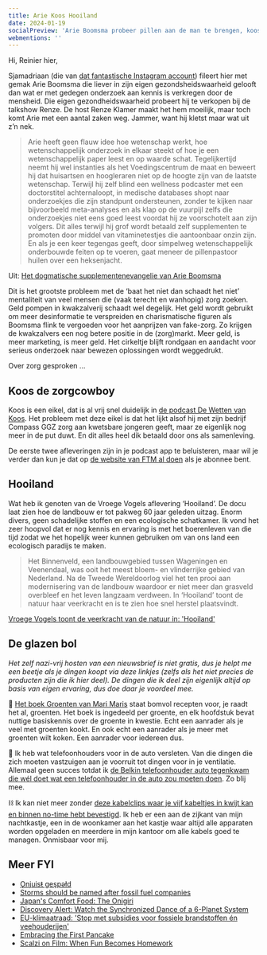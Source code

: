```yaml
---
title: Arie Koos Hooiland
date: 2024-01-19
socialPreview: 'Arie Boomsma probeer pillen aan de man te brengen, koos is een zorgcowboy en het grote plan om terug te gaan naar een mooiere vorm van landbouw'
webmentions: ''
---
```


Hi, Reinier hier,

Sjamadriaan (die van [dat fantastische Instagram account](https://www.instagram.com/sjamadriaan/reels/?hl=en)) fileert hier met gemak Arie Boomsma die liever in zijn eigen gezondsheidswaarheid gelooft dan wat er met gedegen onderzoek aan kennis is verkregen door de mensheid. Die eigen gezondheidswaarheid probeert hij te verkopen bij de talkshow Renze. De host Renze Klamer maakt het hem moeilijk, maar toch komt Arie met een aantal zaken weg. Jammer, want hij kletst maar wat uit z’n nek.

> Arie heeft geen flauw idee hoe wetenschap werkt, hoe wetenschappelijk onderzoek in elkaar steekt of hoe je een wetenschappelijk paper leest en op waarde schat. Tegelijkertijd neemt hij wel instanties als het Voedingscentrum de maat en beweert hij dat huisartsen en hoogleraren niet op de hoogte zijn van de laatste wetenschap. Terwijl hij zelf blind een wellness podcaster met een doctorstitel achternaloopt, in medische databases shopt naar onderzoekjes die zijn standpunt ondersteunen, zonder te kijken naar bijvoorbeeld meta-analyses en als klap op de vuurpijl zelfs die onderzoekjes niet eens goed leest voordat hij ze voorschotelt aan zijn volgers. Dit alles terwijl hij grof wordt betaald zelf supplementen te promoten door middel van vitaminetestjes die aantoonbaar onzin zijn. En als je een keer tegengas geeft, door simpelweg wetenschappelijk onderbouwde feiten op te voeren, gaat meneer de pillenpastoor huilen over een heksenjacht.

Uit: [Het dogmatische supplementenevangelie van Arie Boomsma](https://www.sjamadriaan.nl/p/arie-blijkt-een-orthodoxe-supplementendominee)

Dit is het grootste probleem met de ‘baat het niet dan schaadt het niet’ mentaliteit van veel mensen die (vaak terecht en wanhopig) zorg zoeken. Geld pompen in kwakzalverij schaadt wel degelijk. Het geld wordt gebruikt om meer desinformatie te verspreiden en charismatische figuren als Boomsma flink te vergoeden voor het aanprijzen van fake-zorg. Zo krijgen de kwakzalvers een nog betere positie in de (zorg)markt. Meer geld, is meer marketing, is meer geld. Het cirkeltje blijft rondgaan en aandacht voor serieus onderzoek naar bewezen oplossingen wordt weggedrukt.

Over zorg gesproken …

## Koos de zorgcowboy

Koos is een eikel, dat is al vrij snel duidelijk in [de podcast De Wetten van Koos](https://www.ftm.nl/artikelen/wet-1-koos-is-koning). Het probleem met deze eikel is dat het lijkt alsof hij met zijn bedrijf Compass GGZ zorg aan kwetsbare jongeren geeft, maar ze eigenlijk nog meer in de put duwt. En dit alles heel dik betaald door ons als samenleving.

De eerste twee afleveringen zijn in je podcast app te beluisteren, maar wil je verder dan kun je dat op [de website van FTM al doen](https://www.ftm.nl/podcast/de-wetten-van-koos) als je abonnee bent.

## Hooiland

Wat heb ik genoten van de Vroege Vogels aflevering ‘Hooiland’. De docu laat zien hoe de landbouw er tot pakweg 60 jaar geleden uitzag. Enorm divers, geen schadelijke stoffen en een ecologische schatkamer. Ik vond het zeer hoopvol dat er nog kennis en ervaring is met het boerenleven van die tijd zodat we het hopelijk weer kunnen gebruiken om van ons land een ecologisch paradijs te maken.

> Het Binnenveld, een landbouwgebied tussen Wageningen en Veenendaal, was ooit het meest bloem- en vlinderrijke gebied van Nederland. Na de Tweede Wereldoorlog viel het ten prooi aan modernisering van de landbouw waardoor er niet meer dan grasveld overbleef en het leven langzaam verdween. In ‘Hooiland’ toont de natuur haar veerkracht en is te zien hoe snel herstel plaatsvindt.

[Vroege Vogels toont de veerkracht van de natuur in: 'Hooiland'](https://www.bnnvara.nl/vroegevogels/artikelen/vroege-vogels-toont-de-veerkracht-van-de-natuur-in-hooiland)

## De glazen bol

_Het zelf nazi-vrij hosten van een nieuwsbrief is niet gratis, dus je helpt me een beetje als je dingen koopt via deze linkjes (zelfs als het niet precies de producten zijn die ik hier deel). De dingen die ik deel zijn eigenlijk altijd op basis van eigen ervaring, dus doe daar je voordeel mee._

📗 [Het boek Groenten van Mari Maris](https://partner.bol.com/click/click?p=2&t=url&s=1066120&f=TXL&url=https%3A%2F%2Fwww.bol.com%2Fnl%2Fnl%2Fp%2Fgroenten%2F9300000042258505%2F&name=Groenten%2C%20Mari%20Maris) staat bomvol recepten voor, je raadt het al, groenten. Het boek is ingedeeld per groente, en elk hoofdstuk bevat nuttige basiskennis over de groente in kwestie. Echt een aanrader als je veel met groenten kookt. En ook echt een aanrader als je meer met groenten wilt koken. Een aanrader voor iedereen dus. 

📱 Ik heb wat telefoonhouders voor in de auto versleten. Van die dingen die zich moeten vastzuigen aan je voorruit tot dingen voor in je ventilatie. Allemaal geen succes totdat ik [de Belkin telefoonhouder auto tegenkwam die wél doet wat een telefoonhouder in de auto zou moeten doen](https://partner.bol.com/click/click?p=2&t=url&s=1066120&f=TXL&url=https%3A%2F%2Fwww.bol.com%2Fnl%2Fnl%2Fp%2Fbelkin-telefoonhouder-voor-in-de-auto-ventilatierooster%2F9200000074921622%2F&name=Belkin%20telefoonhouder%20auto%20-%20ventilatierooster...). Zo blij mee.

⛓️ Ik kan niet meer zonder [deze kabelclips waar je vijf kabeltjes in kwijt kan en binnen no-time hebt bevestigd](https://partner.bol.com/click/click?p=2&t=url&s=1066120&f=TXL&url=https%3A%2F%2Fwww.bol.com%2Fnl%2Fnl%2Fp%2Fmerkloos-2x-kabel-organiser-zwart-2x-kabel-clips-voor-5-kabels-zelfklevende-kabelclips-kabelklem-kabelhouder-kabelgoot-houder-kabel-management%2F9300000007725661%2F&name=Merkloos%202x%20Kabel%20Organiser). Ik heb er een aan de zijkant van mijn nachtkastje, een in de woonkamer aan het kastje waar altijd alle apparaten worden opgeladen en meerdere in mijn kantoor om alle kabels goed te managen. Onmisbaar voor mij.

## Meer FYI

- [Ǫnjuisŧ geşpəłd](https://valentijn.sessink.nl/?p=1060)
- [Storms should be named after fossil fuel companies](https://amp-theguardian-com.cdn.ampproject.org/c/s/amp.theguardian.com/environment/2024/jan/12/storms-should-be-named-after-fossil-fuel-companies)
- [Japan's Comfort Food: The Onigiri](https://one-from-nippon.ghost.io/onigiri/)
- [Discovery Alert: Watch the Synchronized Dance of a 6-Planet System](https://exoplanets.nasa.gov/news/1771/discovery-alert-watch-the-synchronized-dance-of-a-6-planet-system/)
- [EU-klimaatraad: 'Stop met subsidies voor fossiele brandstoffen én veehouderijen'](https://www.nu.nl/klimaat/6298125/eu-klimaatraad-stop-met-subsidies-voor-fossiele-brandstoffen-en-veehouderijen.html)
- [Embracing the First Pancake](https://cloudfour.com/thinks/embracing-the-first-pancake/)
- [Scalzi on Film: When Fun Becomes Homework](https://www.uncannymagazine.com/article/scalzi-on-film-when-fun-becomes-homework/)

